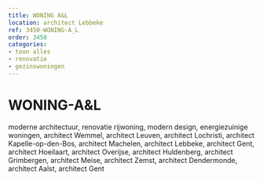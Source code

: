```yaml
---
title: WONING A&L
location: architect Lebbeke
ref: 3450-WONING-A_L
order: 3450
categories:
- toon alles
- renovatie
- gezinswoningen
---
```

# WONING-A&L

moderne architectuur, renovatie rijwoning, modern design, energiezuinige woningen, architect Wemmel, architect Leuven, architect Lochristi, architect Kapelle-op-den-Bos, architect Machelen, architect Lebbeke, architect Gent, architect Hoeilaart, architect Overijse, architect Huldenberg, architect Grimbergen, architect Meise, architect Zemst, architect Dendermonde, architect Aalst, architect Gent